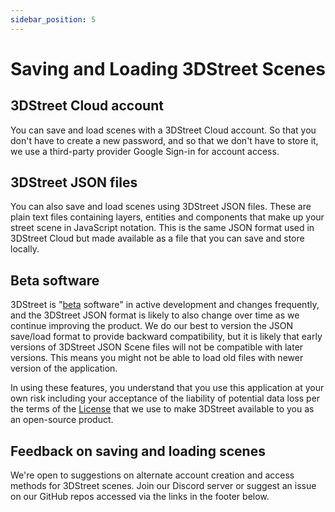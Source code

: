 ```yaml
---
sidebar_position: 5
---
```


# Saving and Loading 3DStreet Scenes

## 3DStreet Cloud account

You can save and load scenes with a 3DStreet Cloud account. So that you don't have to create a new password, and so that we don't have to store it, we use a third-party provider Google Sign-in for account access.

## 3DStreet JSON files

You can also save and load scenes using 3DStreet JSON files. These are plain text files containing layers, entities and components that make up your street scene in JavaScript notation. This is the same JSON format used in 3DStreet Cloud but made available as a file that you can save and store locally.

## Beta software

3DStreet is "[beta](https://en.wikipedia.org/wiki/Software_release_life_cycle#Beta) software" in active development and changes frequently, and the 3DStreet JSON format is likely to also change over time as we continue improving the product. We do our best to version the JSON save/load format to provide backward compatibility, but it is likely that early versions of 3DStreet JSON Scene files will not be compatible with later versions. This means you might not be able to load old files with newer version of the application.

In using these features, you understand that you use this application at your own risk including your acceptance of the liability of potential data loss per the terms of the [License](https://github.com/3DStreet/3dstreet/blob/main/LICENSE) that we use to make 3DStreet available to you as an open-source product.

## Feedback on saving and loading scenes

We're open to suggestions on alternate account creation and access methods for 3DStreet scenes. Join our Discord server or suggest an issue on our GitHub repos accessed via the links in the footer below.
